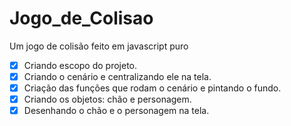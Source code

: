 # Jogo_de_Colisao
Um jogo de colisão feito em javascript puro

- [x] Criando escopo do projeto.
- [x] Criando o cenário e centralizando ele na tela.
- [x] Criação das funções que rodam o cenário e pintando o fundo.
- [x] Criando os objetos: chão e personagem.
- [x] Desenhando o chão e o personagem na tela.